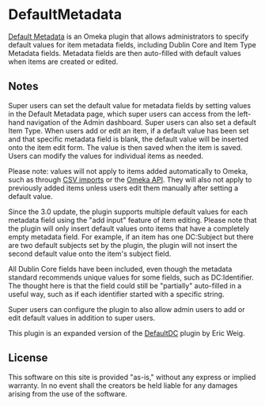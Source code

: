 # DefaultMetadata
[Default Metadata] is an Omeka plugin that allows administrators to specify default values for item metadata fields, including Dublin Core and Item Type Metadata fields. Metadata fields are then auto-filled with default values when items are created or edited.

## Notes
Super users can set the default value for metadata fields by setting values in the Default Metadata page, which super users can access from the  left-hand navigation of the Admin dashboard. Super users can also set a default Item Type. When users add or edit an item, if a default value has been set and that specific metadata field is blank, the default value will be inserted onto the item edit form. The value is then saved when the item is saved. Users can modify the values for individual items as needed.

Please note: values will not apply to items added automatically to Omeka, such as through [CSV imports] or the [Omeka API]. They will also not apply to previously added items unless users edit them manually after setting a default value.

Since the 3.0 update, the plugin supports multiple default values for each metadata field using the "add input" feature of item editing. Please note that the plugin will only insert default values onto items that have a completely empty metadata field. For example, if an item has one DC:Subject but there are two default subjects set by the plugin, the plugin will not insert the second default value onto the item's subject field.

All Dublin Core fields have been included, even though the metadata standard recommends unique values for some fields, such as DC:Identifier.  The thought here is that the field could still be "partially" auto-filled in a useful way, such as if each identifier started with a specific string.

Super users can configure the plugin to also allow admin users to add or edit default values in addition to super users.

This plugin is an expanded version of the [DefaultDC] plugin by Eric Weig.

## License
This software on this site is provided "as-is," without any express or implied warranty. In no event shall the creators be held liable for any damages arising from the use of the software.

[Default Metadata]: https://github.com/Bosterm/DefaultMetadata
[CSV imports]: https://omeka.org/classic/plugins/CsvImport/
[Omeka API]: https://omeka.readthedocs.io/en/latest/Reference/api/
[DefaultDC]: https://github.com/libmanuk/DefaultDC
